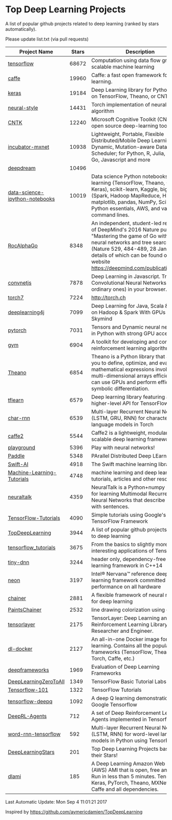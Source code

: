 # Top Deep Learning Projects
A list of popular github projects related to deep learning (ranked by stars automatically).

Please update list.txt (via pull requests)

| Project Name| Stars | Description 
| ------- | ------ | ------  
| [tensorflow](https://github.com/tensorflow/tensorflow) | 68672 | Computation using data flow graphs for scalable machine learning |  
| [caffe](https://github.com/BVLC/caffe) | 19960 | Caffe: a fast open framework for deep learning. |  
| [keras](https://github.com/fchollet/keras) | 19184 | Deep Learning library for Python. Runs on TensorFlow, Theano, or CNTK. |  
| [neural-style](https://github.com/jcjohnson/neural-style) | 14431 | Torch implementation of neural style algorithm |  
| [CNTK](https://github.com/Microsoft/CNTK) | 12240 | Microsoft Cognitive Toolkit (CNTK), an open source deep-learning toolkit |  
| [incubator-mxnet](https://github.com/apache/incubator-mxnet) | 10938 | Lightweight, Portable, Flexible Distributed/Mobile Deep Learning with Dynamic, Mutation-aware Dataflow Dep Scheduler; for Python, R, Julia, Scala, Go, Javascript and more |  
| [deepdream](https://github.com/google/deepdream) | 10496 |  |  
| [data-science-ipython-notebooks](https://github.com/donnemartin/data-science-ipython-notebooks) | 10019 | Data science Python notebooks: Deep learning (TensorFlow, Theano, Caffe, Keras), scikit-learn, Kaggle, big data (Spark, Hadoop MapReduce, HDFS), matplotlib, pandas, NumPy, SciPy, Python essentials, AWS, and various command lines. |  
| [RocAlphaGo](https://github.com/Rochester-NRT/RocAlphaGo) | 8348 | An independent, student-led replication of DeepMind's 2016 Nature publication, "Mastering the game of Go with deep neural networks and tree search" (Nature 529, 484-489, 28 Jan 2016), details of which can be found on their website https://deepmind.com/publications.html. |  
| [convnetjs](https://github.com/karpathy/convnetjs) | 7878 | Deep Learning in Javascript. Train Convolutional Neural Networks (or ordinary ones) in your browser. |  
| [torch7](https://github.com/torch/torch7) | 7224 | http://torch.ch |  
| [deeplearning4j](https://github.com/deeplearning4j/deeplearning4j) | 7099 | Deep Learning for Java, Scala & Clojure on Hadoop & Spark With GPUs - From Skymind |  
| [pytorch](https://github.com/pytorch/pytorch) | 7031 | Tensors and Dynamic neural networks in Python  with strong GPU acceleration |  
| [gym](https://github.com/openai/gym) | 6904 | A toolkit for developing and comparing reinforcement learning algorithms. |  
| [Theano](https://github.com/Theano/Theano) | 6854 | Theano is a Python library that allows you to define, optimize, and evaluate mathematical expressions involving multi-dimensional arrays efficiently. It can use GPUs and perform efficient symbolic differentiation. |  
| [tflearn](https://github.com/tflearn/tflearn) | 6579 | Deep learning library featuring a higher-level API for TensorFlow. |  
| [char-rnn](https://github.com/karpathy/char-rnn) | 6539 | Multi-layer Recurrent Neural Networks (LSTM, GRU, RNN) for character-level language models in Torch |  
| [caffe2](https://github.com/caffe2/caffe2) | 5544 | Caffe2 is a lightweight, modular, and scalable deep learning framework. |  
| [playground](https://github.com/tensorflow/playground) | 5396 | Play with neural networks! |  
| [Paddle](https://github.com/PaddlePaddle/Paddle) | 5348 | PArallel Distributed Deep LEarning |  
| [Swift-AI](https://github.com/Swift-AI/Swift-AI) | 4918 | The Swift machine learning library. |  
| [Machine-Learning-Tutorials](https://github.com/ujjwalkarn/Machine-Learning-Tutorials) | 4748 | machine learning and deep learning tutorials, articles and other resources  |  
| [neuraltalk](https://github.com/karpathy/neuraltalk) | 4359 | NeuralTalk is a Python+numpy project for learning Multimodal Recurrent Neural Networks that describe images with sentences. |  
| [TensorFlow-Tutorials](https://github.com/nlintz/TensorFlow-Tutorials) | 4090 | Simple tutorials using Google's TensorFlow Framework |  
| [TopDeepLearning](https://github.com/aymericdamien/TopDeepLearning) | 3944 | A list of popular github projects related to deep learning |  
| [tensorflow_tutorials](https://github.com/pkmital/tensorflow_tutorials) | 3675 | From the basics to slightly more interesting applications of Tensorflow |  
| [tiny-dnn](https://github.com/tiny-dnn/tiny-dnn) | 3244 | header only, dependency-free deep learning framework in C++14 |  
| [neon](https://github.com/NervanaSystems/neon) | 3197 | Intel® Nervana™ reference deep learning framework committed to best performance on all hardware |  
| [chainer](https://github.com/chainer/chainer) | 2881 | A flexible framework of neural networks for deep learning |  
| [PaintsChainer](https://github.com/pfnet/PaintsChainer) | 2532 | line drawing colorization using chainer |  
| [tensorlayer](https://github.com/zsdonghao/tensorlayer) | 2175 | TensorLayer: Deep Learning and Reinforcement Learning Library for Researcher and Engineer. |  
| [dl-docker](https://github.com/floydhub/dl-docker) | 2127 | An all-in-one Docker image for deep learning. Contains all the popular DL frameworks (TensorFlow, Theano, Torch, Caffe, etc.) |  
| [deepframeworks](https://github.com/zer0n/deepframeworks) | 1969 | Evaluation of Deep Learning Frameworks |  
| [DeepLearningZeroToAll](https://github.com/hunkim/DeepLearningZeroToAll) | 1349 | TensorFlow Basic Tutorial Labs |  
| [Tensorflow-101](https://github.com/sjchoi86/Tensorflow-101) | 1322 | TensorFlow Tutorials |  
| [tensorflow-deepq](https://github.com/siemanko/tensorflow-deepq) | 1092 | A deep Q learning demonstration using Google Tensorflow |  
| [DeepRL-Agents](https://github.com/awjuliani/DeepRL-Agents) | 712 | A set of Deep Reinforcement Learning Agents implemented in Tensorflow. |  
| [word-rnn-tensorflow](https://github.com/hunkim/word-rnn-tensorflow) | 592 | Multi-layer Recurrent Neural Networks (LSTM, RNN) for word-level language models in Python using TensorFlow. |  
| [DeepLearningStars](https://github.com/hunkim/DeepLearningStars) | 201 | Top Deep Learning Projects based on their Stars! |  
| [dlami](https://github.com/ritchieng/dlami) | 185 | A Deep Learning Amazon Web Service (AWS) AMI that is open, free and works. Run in less than 5 minutes. TensorFlow, Keras, PyTorch, Theano, MXNet, CNTK, Caffe and all dependencies. |  

Last Automatic Update: Mon Sep  4 11:01:21 2017

Inspired by https://github.com/aymericdamien/TopDeepLearning